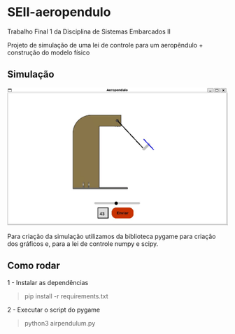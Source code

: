 # SEII-aeropendulo
Trabalho Final 1 da Disciplina de Sistemas Embarcados II

Projeto de simulação de uma lei de controle para um aeropêndulo + construção do modelo físico

## Simulação
![Screenshot Simulação](assets/screenshot_sim.jpg)

Para criação da simulação utilizamos da biblioteca pygame para criação dos gráficos e, para a lei de controle numpy e scipy.

## Como rodar
1 - Instalar as dependências
> pip install -r requirements.txt

2 - Executar o script do pygame
> python3 airpendulum.py


